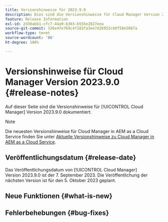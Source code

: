 ```yaml
---
title: Versionshinweise für 2023.9.0
description: Dies sind die Versionshinweise für Cloud Manager Version 2023.9.0.
feature: Release Information
exl-id: 2d38abb1-cfc7-44a9-b303-b555e2827eea
source-git-commit: 326e47e769c4f183fa3ee7d26952cb0f58e5067a
workflow-type: tm+mt
source-wordcount: '86'
ht-degree: 100%

---
```



# Versionshinweise für Cloud Manager Version 2023.9.0 {#release-notes}

Auf dieser Seite sind die Versionshinweise für [!UICONTROL Cloud Manager] Version 2023.9.0 dokumentiert.

>[!NOTE]
>
>Die neuesten Versionshinweise für Cloud Manager in AEM as a Cloud Service finden Sie unter [Aktuelle Versionshinweise zu Cloud Manager in AEM as a Cloud Service](https://experienceleague.adobe.com/docs/experience-manager-cloud-service/content/implementing/using-cloud-manager/release-notes-cloud-manager/release-notes-cm-current.html?lang=de).

## Veröffentlichungsdatum {#release-date}

Das Veröffentlichungsdatum von [!UICONTROL Cloud Manager] Version 2023.9.0 ist der 7. September 2023. Die Veröffentlichung der nächsten Version ist für den 5. Oktober 2023 geplant.

## Neue Funktionen {#what-is-new}

## Fehlerbehebungen {#bug-fixes}
